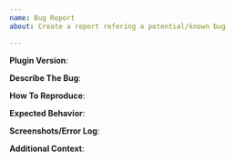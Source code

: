 ```yaml
---
name: Bug Report
about: Create a report refering a potential/known bug

---
```


**Plugin Version**:
<!-- Use "/modreq version" to get the plugin version -->

**Describe The Bug**:
<!-- Files not loading nor generating, commands aren't working, ect. -->

**How To Reproduce**:
<!-- Steps to reproduce the behavior: -->
<!-- 1. Type '...' -->
<!-- 2. Click on '....' -->
<!-- 3. Add this to '....' -->

**Expected Behavior**:
<!-- A clear statement of what you expected to happen -->

**Screenshots/Error Log**:
<!-- If possible, please add some screenshots or post an error log with https://hastebin.com/ -->

**Additional Context**:
<!-- Add any other context about the problem here. -->
